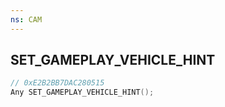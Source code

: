 ```yaml
---
ns: CAM
---
```

## SET_GAMEPLAY_VEHICLE_HINT

```c
// 0xE2B2BB7DAC280515
Any SET_GAMEPLAY_VEHICLE_HINT();
```

